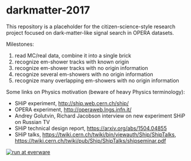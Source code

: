 # darkmatter-2017

This repository is a placeholder for the citizen-science-style research project focused on dark-matter-like signal search in OPERA datasets.

Milestones:

1. read MC/real data, combine it into a single brick
2. recognize em-shower tracks with known origin
3. recognize em-shower tracks with no origin information
4. recognize several em-showers with no origin information
5. recognize many overlapping em-showers with no origin information

Some links on Physics motivation (beware of heavy Physics terminology):
- SHiP experiment, http://ship.web.cern.ch/ship/
- OPERA experiment, http://operaweb.lngs.infn.it/
- Andrey Golutvin, Richard Jacobson interview on new experiment SHiP on Russian TV
- SHiP technical design report, https://arxiv.org/abs/1504.04855
- SHiP talks, https://twiki.cern.ch/twiki/bin/viewauth/Ship/ShipTalks, https://twiki.cern.ch/twiki/pub/Ship/ShipTalks/shipseminar.pdf

[![run at everware](https://img.shields.io/badge/run%20me-@everware-blue.svg?style=flat)](https://everware.ysda.yandex.net/hub/oauth_login?repourl=https://github.com/wyye/darkmatter-2017)
